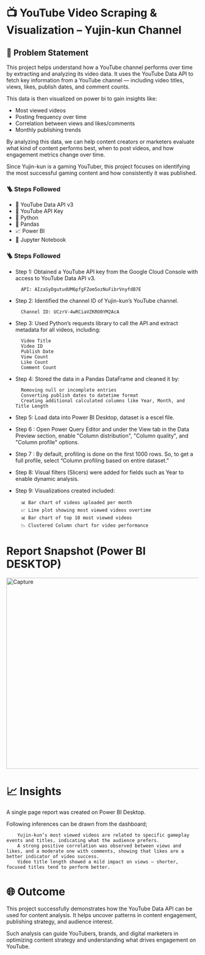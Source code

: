 
# 📺 YouTube Video Scraping & Visualization – Yujin-kun Channel
## 📌 Problem Statement

This project helps understand how a YouTube channel performs over time by extracting and analyzing its video data. It uses the YouTube Data API to fetch key information from a YouTube channel — including video titles, views, likes, publish dates, and comment counts.

This data is then visualized on power bi to gain insights like:

- Most viewed videos
- Posting frequency over time
- Correlation between views and likes/comments
- Monthly publishing trends

By analyzing this data, we can help content creators or marketers evaluate what kind of content performs best, when to post videos, and how engagement metrics change over time.

Since Yujin-kun is a gaming YouTuber, this project focuses on identifying the most successful gaming content and how consistently it was published.


### 🪜 Steps Followed

- 📡 YouTube Data API v3
- 🔑 YouTube API Key
- 🐍 Python
- 📁 Pandas
- 📈 Power BI
- 🧪 Jupyter Notebook


### 🪜 Steps Followed
- Step 1: Obtained a YouTube API key from the Google Cloud Console with access to YouTube Data API v3.

        API: AIzaSyDgutudUM6pfgFZom5ozNuFibrVnyfdB7E

- Step 2: Identified the channel ID of Yujin-kun’s YouTube channel.

        Channel ID: UCzrV-4wRCiaVZKRO0YM2AcA

- Step 3: Used Python’s requests library to call the API and extract metadata for all videos, including:

        Video Title
        Video ID
        Publish Date
        View Count
        Like Count
        Comment Count


- Step 4: Stored the data in a Pandas DataFrame and cleaned it by:

        Removing null or incomplete entries
        Converting publish dates to datetime format
        Creating additional calculated columns like Year, Month, and Title Length

- Step 5: Load data into Power BI Desktop, dataset is a escel file.
- Step 6 : Open Power Query Editor and under the View tab in the Data Preview section, enable "Column distribution", "Column quality", and "Column profile" options.
- Step 7 : By default, profiling is done on the first 1000 rows. So, to get a full profile, select “Column profiling based on entire dataset.”
- Step 8: Visual filters (Slicers) were added for fields such as Year to enable dynamic analysis.
- Step 9: Visualizations created included:

        📊 Bar chart of videos uploaded per month
        📈 Line plot showing most viewed videos overtime
        📊 Bar chart of top 10 most viewed videos
        📉 Clustered Column chart for video performance
 
 # Report Snapshot (Power BI DESKTOP)

 <img width="886" height="501" alt="Capture" src="https://github.com/user-attachments/assets/340b18e3-5cf5-4e68-97ea-6a895dd53a81" />


# 📈 Insights

A single page report was created on Power BI Desktop.

Following inferences can be drawn from the dashboard;

        Yujin-kun’s most viewed videos are related to specific gameplay events and titles, indicating what the audience prefers.
        A strong positive correlation was observed between views and likes, and a moderate one with comments, showing that likes are a better indicator of video success.
        Video title length showed a mild impact on views — shorter, focused titles tend to perform better.

# 🌐 Outcome
This project successfully demonstrates how the YouTube Data API can be used for content analysis. It helps uncover patterns in content engagement, publishing strategy, and audience interest.

Such analysis can guide YouTubers, brands, and digital marketers in optimizing content strategy and understanding what drives engagement on YouTube.

